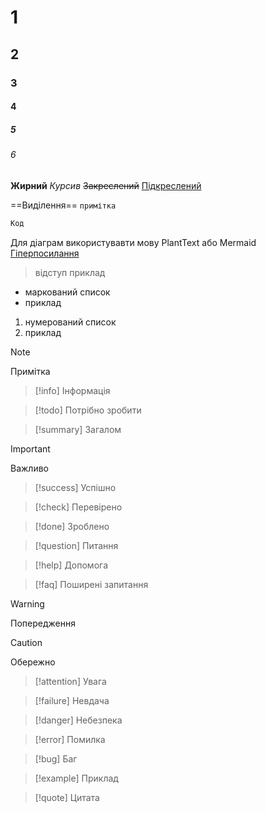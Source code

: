 # 1
## 2
### 3
#### 4
##### 5
###### 6
**Жирний**
*Курсив*
~~Закреслений~~
<u>Підкреслений</u>

==Виділення==
`примітка`
```python 
Код

```

Для діаграм використувавти мову PlantText або Mermaid
[Гіперпосилання](https://www.google.com/)

> відступ 
> приклад

- маркований список
- приклад

1. нумерований список
2. приклад

> [!note] 
> Примітка 

> [!info] 
> Інформація
> 

> [!todo] 
> Потрібно зробити 

> [!summary] 
> Загалом

> [!important] 
> Важливо
> 

> [!success] 
> Успішно


> [!check] 
> Перевірено
> 

> [!done] 
> Зроблено

> [!question] 
> Питання
> 

> [!help] 
> Допомога
> 

> [!faq] 
> Поширені запитання
> 

> [!warning] 
> Попередження
> 

> [!caution] 
> Обережно
> 

> [!attention] 
> Увага
> 

> [!failure] 
> Невдача
> 

> [!danger] 
> Небезпека
> 

> [!error] 
> Помилка
> 

> [!bug] 
> Баг
> 

> [!example] 
> Приклад

> [!quote] 
> Цитата
> 
